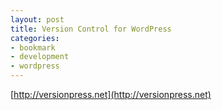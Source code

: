 ```yaml
---
layout: post
title: Version Control for WordPress
categories:
- bookmark
- development
- wordpress
---
```


[http://versionpress.net](http://versionpress.net)